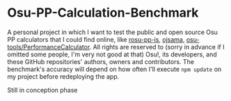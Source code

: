 # Osu-PP-Calculation-Benchmark

A personal project in which I want to test the public and open source Osu PP calculators that I could find online, like [rosu-pp-js](https://github.com/MaxOhn/rosu-pp-js), [ojsama](https://github.com/Francesco149/ojsama), [osu-tools/PerformanceCalculator](https://github.com/ppy/osu-tools/tree/master/PerformanceCalculator). All rights are reserved to (sorry in advance if I omitted some people, I'm very not good at that) Osu!, its developers, and these GitHub repositories' authors, owners and contributors. The benchmark's accuracy will depend on how often I'll execute `npm update` on my project before redeploying the app.

Still in conception phase

